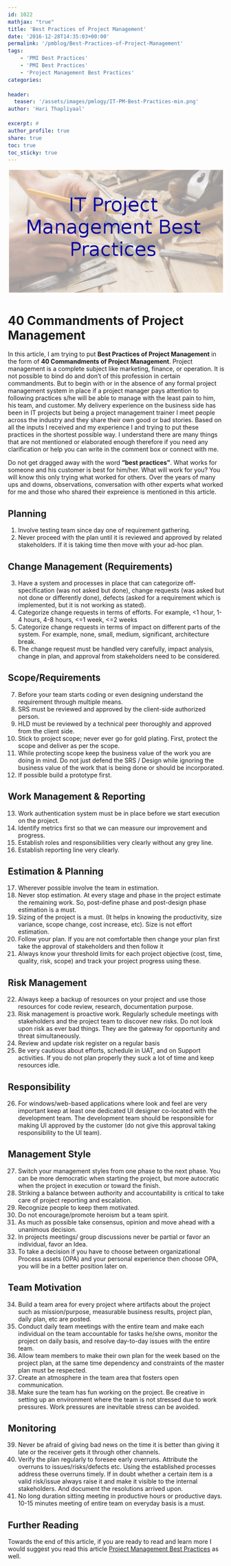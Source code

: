 ```yaml
---
id: 1022   
mathjax: "true"
title: 'Best Practices of Project Management'
date: '2016-12-28T14:35:03+00:00'
permalink: '/pmblog/Best-Practices-of-Project-Management'
tags: 
    - 'PMI Best Practices'
    - 'PMI Best Practices'
    - 'Project Management Best Practices'
categories:

header:
  teaser: '/assets/images/pmlogy/IT-PM-Best-Practices-min.png'
author: 'Hari Thapliyaal'

excerpt: #
author_profile: true
share: true
toc: true   
toc_sticky: true
---
```

![](/assets/images/pmlogy/IT-PM-Best-Practices-min.png)   

# 40 Commandments of Project Management

In this article, I am trying to put **Best Practices of Project Management** in the form of **40 Commandments of Project Management**. Project management is a complete subject like marketing, finance, or operation. It is not possible to bind do and don’t of this profession in certain commandments. But to begin with or in the absence of any formal project management system in place if a project manager pays attention to following practices s/he will be able to manage with the least pain to him, his team, and customer. My delivery experience on the business side has been in IT projects but being a project management trainer I meet people across the industry and they share their own good or bad stories. Based on all the inputs I received and my experience I and trying to put these practices in the shortest possible way. I understand there are many things that are not mentioned or elaborated enough therefore if you need any clarification or help you can write in the comment box or connect with me.

Do not get dragged away with the word **“best practices”**. What works for someone and his customer is best for him/her. What will work for you? You will know this only trying what worked for others. Over the years of many ups and downs, observations, conversation with other experts what worked for me and those who shared their expreience is mentioned in this article.

## **Planning**

1. Involve testing team since day one of requirement gathering.
2. Never proceed with the plan until it is reviewed and approved by related stakeholders. If it is taking time then move with your ad-hoc plan.

## **Change Management** (Requirements)

3. Have a system and processes in place that can categorize off-specification (was not asked but done), change requests (was asked but not done or differently done), defects (asked for a requirement which is implemented, but it is not working as stated).
4. Categorize change requests in terms of efforts. For example, &lt;1 hour, 1-4 hours, 4-8 hours, &lt;=1 week, &lt;=2 weeks
5. Categorize change requests in terms of impact on different parts of the system. For example, none, small, medium, significant, architecture break.
6. The change request must be handled very carefully, impact analysis, change in plan, and approval from stakeholders need to be considered.

## **Scope/Requirements**

7. Before your team starts coding or even designing understand the requirement through multiple means.
8. SRS must be reviewed and approved by the client-side authorized person.
9. HLD must be reviewed by a technical peer thoroughly and approved from the client side.
10. Stick to project scope; never ever go for gold plating. First, protect the scope and deliver as per the scope.
11. While protecting scope keep the business value of the work you are doing in mind. Do not just defend the SRS / Design while ignoring the business value of the work that is being done or should be incorporated.
12. If possible build a prototype first.

## **Work Management &amp; Reporting**

13. Work authentication system must be in place before we start execution on the project.
14. Identify metrics first so that we can measure our improvement and progress.
15. Establish roles and responsibilities very clearly without any grey line.
16. Establish reporting line very clearly.

## **Estimation &amp; Planning**

17. Wherever possible involve the team in estimation.
18. Never stop estimation. At every stage and phase in the project estimate the remaining work. So, post-define phase and post-design phase estimation is a must.
19. Sizing of the project is a must. (It helps in knowing the productivity, size variance, scope change, cost increase, etc). Size is not effort estimation.
20. Follow your plan. If you are not comfortable then change your plan first take the approval of stakeholders and then follow it
21. Always know your threshold limits for each project objective (cost, time, quality, risk, scope) and track your project progress using these.

## **Risk Management** 

22. Always keep a backup of resources on your project and use those resources for code review, research, documentation purpose.
23. Risk management is proactive work. Regularly schedule meetings with stakeholders and the project team to discover new risks. Do not look upon risk as ever bad things. They are the gateway for opportunity and threat simultaneously.
24. Review and update risk register on a regular basis
25. Be very cautious about efforts, schedule in UAT, and on Support activities. If you do not plan properly they suck a lot of time and keep resources idle.

## **Responsibility**

26. For windows/web-based applications where look and feel are very important keep at least one dedicated UI designer co-located with the development team. The development team should be responsible for making UI approved by the customer (do not give this approval taking responsibility to the UI team).

## **Management Style**

27. Switch your management styles from one phase to the next phase. You can be more democratic when starting the project, but more autocratic when the project in execution or toward the finish.
28. Striking a balance between authority and accountability is critical to take care of project reporting and escalation.
29. Recognize people to keep them motivated.
30. Do not encourage/promote heroism but a team spirit.
31. As much as possible take consensus, opinion and move ahead with a unanimous decision.
32. In projects meetings/ group discussions never be partial or favor an individual, favor an Idea.
33. To take a decision if you have to choose between organizational Process assets (OPA) and your personal experience then choose OPA, you will be in a better position later on.

## **Team Motivation**

34. Build a team area for every project where artifacts about the project such as mission/purpose, measurable business results, project plan, daily plan, etc are posted.
35. Conduct daily team meetings with the entire team and make each individual on the team accountable for tasks he/she owns, monitor the project on daily basis, and resolve day-to-day issues with the entire team.
36. Allow team members to make their own plan for the week based on the project plan, at the same time dependency and constraints of the master plan must be respected.
37. Create an atmosphere in the team area that fosters open communication.
38. Make sure the team has fun working on the project. Be creative in setting up an environment where the team is not stressed due to work pressures. Work pressures are inevitable stress can be avoided.

## **Monitoring**

39. Never be afraid of giving bad news on the time it is better than giving it late or the receiver gets it through other channels.
40. Verify the plan regularly to foresee early overruns. Attribute the overruns to issues/risks/defects etc. Using the established processes address these overruns timely. If in doubt whether a certain item is a valid risk/issue always raise it and make it visible to the internal stakeholders. And document the resolutions arrived upon.
41. No long duration sitting meeting in productive hours or productive days. 10-15 minutes meeting of entire team on everyday basis is a must.

## Further Reading

Towards the end of this article, if you are ready to read and learn more I would suggest you read this article [Project Management Best Practices](https://www.workamajig.com/blog/project-management-best-practices) as well.